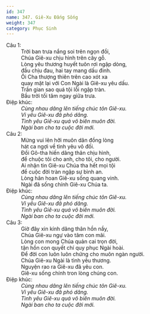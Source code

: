 ```yaml
---
id: 347
name: 347. Giê-Xu Đấng Sống
weight: 347
category: Phục Sinh
---
```

<dl><dt>Câu 1:</dt><dd data-verse="1">Trời ban trưa nắng soi trên ngọn đồi, <br/>Chúa Giê-xu chịu hình trên cây gỗ. <br/>Lòng yêu thương huyết tuôn rơi ngập dòng, <br/>đầu chịu đau, hai tay mang dấu đinh. <br/>Ôi Cha thượng thiên trên cao xót xa <br/>quay mặt lại với Con Ngài là Giê-xu yêu dấu. <br/>Trần gian sao quá tội lỗi ngập tràn. <br/>Bầu trời tối tăm ngay giữa trưa. </dd><dt>Điệp khúc:</dt><dd data-chorus="1"><em>Cùng nhau dâng lên tiếng chúc tôn Giê-xu. <br/>Vì yêu Giê-xu đã phó dâng. <br/>Tình yêu Giê-xu quá vô biên muôn đời. <br/>Ngài ban cho ta cuộc đời mới. </em></dd><dt>Câu 2:</dt><dd data-verse="2">Mừng vui lên hỡi muôn dân đồng lòng <br/>hát ca ngợi về tình yêu vô đối. <br/>Đồi Gô-tha hiến dâng thân chịu hình, <br/>để chuộc tôi cho anh, cho tôi, cho người. <br/>Ai nhận tin Giê-xu Chúa tha hết mọi tội <br/>để cuộc đời tràn ngập sự bình an. <br/>Lòng hân hoan Giê-xu sống quang vinh. <br/>Ngài đã sống chính Giê-xu Chúa ta. </dd><dt>Điệp khúc:</dt><dd data-chorus="1"><em>Cùng nhau dâng lên tiếng chúc tôn Giê-xu. <br/>Vì yêu Giê-xu đã phó dâng. <br/>Tình yêu Giê-xu quá vô biên muôn đời. <br/>Ngài ban cho ta cuộc đời mới. </em></dd><dt>Câu 3:</dt><dd data-verse="3">Giờ đây xin kính dâng thân hồn nầy, <br/>Chúa Giê-xu ngự vào tâm con mãi. <br/>Lòng con mong Chúa quản cai trọn đời, <br/>tận hồn con quyết chí quy phục Ngài hoài. <br/>Để đời con luôn luôn chứng cho muôn ngàn người. <br/>Chúa Giê-xu Ngài là tình yêu thương. <br/>Nguyện rao ra Giê-xu đã yêu con. <br/>Giê-xu sống chính tron lòng chúng con. </dd><dt>Điệp khúc:</dt><dd data-chorus="1"><em>Cùng nhau dâng lên tiếng chúc tôn Giê-xu. <br/>Vì yêu Giê-xu đã phó dâng. <br/>Tình yêu Giê-xu quá vô biên muôn đời. <br/>Ngài ban cho ta cuộc đời mới. </em></dd></dl>
